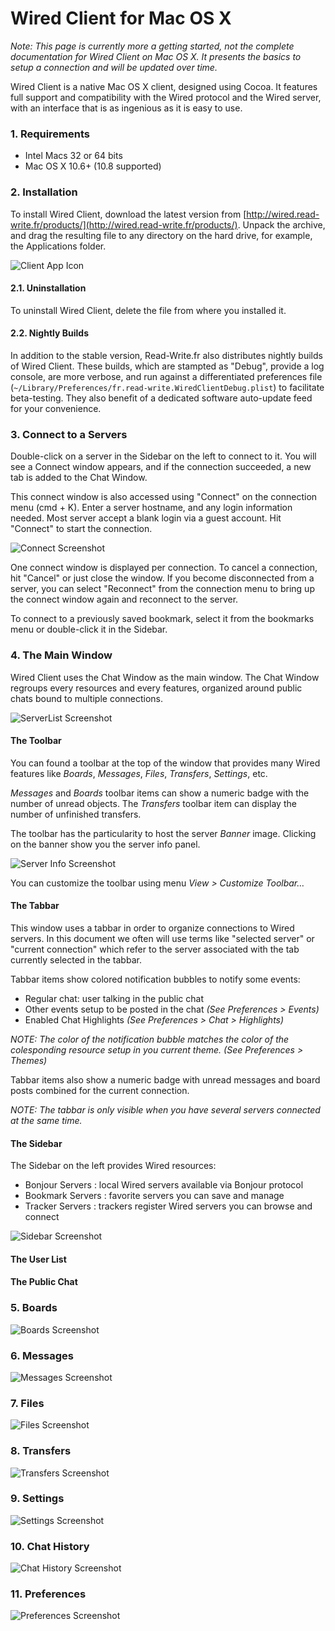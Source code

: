 # Wired Client for Mac OS X

*Note: This page is currently more a getting started, not the complete documentation for Wired Client on Mac OS X. It presents the basics to setup a connection and will be updated over time.*

Wired Client is a native Mac OS X client, designed using Cocoa. It features full support and compatibility with the Wired protocol and the Wired server, with an interface that is as ingenious as it is easy to use. 

### 1. Requirements

- Intel Macs 32 or 64 bits
- Mac OS X 10.6+ (10.8 supported)


### 2. Installation

To install Wired Client, download the latest version from [http://wired.read-write.fr/products/](http://wired.read-write.fr/products/). Unpack the archive, and drag the resulting file to any directory on the hard drive, for example, the Applications folder. 

![Client App Icon](img/client-app.jpg)

#### 2.1. Uninstallation

To uninstall Wired Client, delete the file from where you installed it. 

#### 2.2. Nightly Builds

In addition to the stable version, Read-Write.fr also distributes nightly builds of Wired Client. These builds, which are stampted as "Debug", provide a log console, are more verbose, and run against a differentiated preferences file (`~/Library/Preferences/fr.read-write.WiredClientDebug.plist`) to facilitate beta-testing. They also benefit of a dedicated software auto-update feed for your convenience. 

### 3. Connect to a Servers

Double-click on a server in the Sidebar on the left to connect to it. You will see a Connect window appears, and if the connection succeeded, a new tab is added to the Chat Window.

This connect window is also accessed using "Connect" on the connection menu (cmd + K). Enter a server hostname, and any login information needed. Most server accept a blank login via a guest account. Hit "Connect" to start the connection. 

![Connect Screenshot](img/connect.png)

One connect window is displayed per connection. To cancel a connection, hit "Cancel" or just close the window. If you become disconnected from a server, you can select "Reconnect" from the connection menu to bring up the connect window again and reconnect to the server. 

To connect to a previously saved bookmark, select it from the bookmarks menu or double-click it in the Sidebar.

### 4. The Main Window

Wired Client uses the Chat Window as the main window. The Chat Window regroups every resources and every features, organized around public chats bound to multiple connections.

![ServerList Screenshot](../img/overview.png)

#### The Toolbar 

You can found a toolbar at the top of the window that provides many Wired features like *Boards*, *Messages*, *Files*, *Transfers*, *Settings*, etc.

*Messages* and *Boards* toolbar items can show a numeric badge with the number of unread objects. The *Transfers* toolbar item can display the number of unfinished transfers.

The toolbar has the particularity to host the server *Banner* image. Clicking on the banner show you the server info panel.

![Server Info Screenshot](img/server_info.png)

You can customize the toolbar using menu *View > Customize Toolbar…*

####  The Tabbar
 
This window uses a tabbar in order to organize connections to Wired servers. In this document we often will use terms like "selected server" or "current connection" which refer to the server associated with the tab currently selected in the tabbar.

Tabbar items show colored notification bubbles to notify some events:

* Regular chat: user talking in the public chat
* Other events setup to be posted in the chat *(See Preferences > Events)*
* Enabled Chat Highlights *(See Preferences > Chat > Highlights)*

*NOTE: The color of the notification bubble matches the color of the colesponding resource setup in you current theme. (See Preferences > Themes)*

Tabbar items also show a numeric badge with unread messages and board posts combined for the current connection.

*NOTE: The tabbar is only visible when you have several servers connected at the same time.*

####  The Sidebar

The Sidebar on the left provides Wired resources:

* Bonjour Servers : local Wired servers available via Bonjour protocol
* Bookmark Servers : favorite servers you can save and manage
* Tracker Servers : trackers register Wired servers you can browse and connect

![Sidebar Screenshot](img/serverlist.png)

#### The User List

#### The Public Chat

### 5. Boards

![Boards Screenshot](img/boards.png)

### 6. Messages

![Messages Screenshot](img/messages.png)

### 7. Files

![Files Screenshot](img/files.png)

### 8. Transfers

![Transfers Screenshot](img/transfers.png)

### 9. Settings

![Settings Screenshot](img/settings.png)

### 10. Chat History

![Chat History Screenshot](img/chat_history.png)

### 11. Preferences

![Preferences Screenshot](img/preferences.png)
